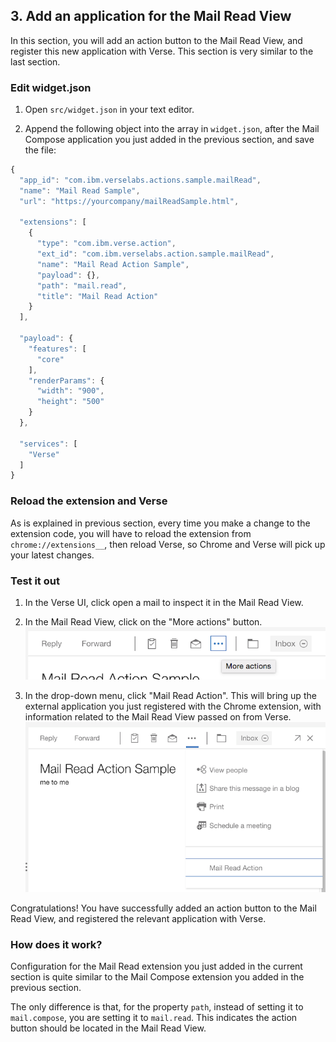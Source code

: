 ## 3. Add an application for the Mail Read View

In this section, you will add an action button to the Mail Read View, and register this new application with Verse. This section is very similar to the last section.


### Edit widget.json
1. Open `src/widget.json` in your text editor.

2. Append the following object into the array in `widget.json`, after the Mail Compose application you just added in the previous section, and save the file:
  ```JavaScript
  {
    "app_id": "com.ibm.verselabs.actions.sample.mailRead",
    "name": "Mail Read Sample",
    "url": "https://yourcompany/mailReadSample.html",

    "extensions": [
      {
        "type": "com.ibm.verse.action",
        "ext_id": "com.ibm.verselabs.action.sample.mailRead",
        "name": "Mail Read Action Sample",
        "payload": {},
        "path": "mail.read",
        "title": "Mail Read Action"
      }
    ],

    "payload": {
      "features": [
        "core"
      ],
      "renderParams": {
        "width": "900",
        "height": "500"
      }
    },

    "services": [
      "Verse"
    ]
  }

  ```


### Reload the extension and Verse
As is explained in previous section, every time you make a change to the extension code, you will have to reload the extension from `chrome://extensions__`, then reload Verse, so Chrome and Verse will pick up your latest changes.


### Test it out
1. In the Verse UI, click open a mail to inspect it in the Mail Read View.

2. In the Mail Read View, click on the "More actions" button.
![more actions button](img/3_mailread_more.png)

3. In the drop-down menu, click "Mail Read Action". This will bring up the external application you just registered with the Chrome extension, with information related to the Mail Read View passed on from Verse.
![mail read action button](img/3_mailread_action.png)

Congratulations! You have successfully added an action button to the Mail Read View, and registered the relevant application with Verse.


### How does it work?
Configuration for the Mail Read extension you just added in the current section is quite similar to the Mail Compose extension you added in the previous section.

The only difference is that, for the property `path`, instead of setting it to `mail.compose`, you are setting it to `mail.read`. This indicates the action button should be located in the Mail Read View.
